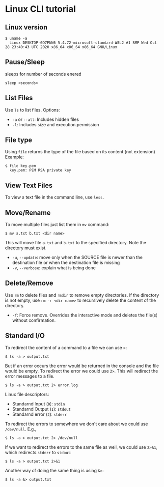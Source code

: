 # Linux CLI tutorial
## Linux version
```
$ uname -a
  Linux DESKTOP-0D7PNN6 5.4.72-microsoft-standard-WSL2 #1 SMP Wed Oct 28 23:40:43 UTC 2020 x86_64 x86_64 x86_64 GNU/Linux
```

## Pause/Sleep
sleeps for number of seconds enered

```sleep <seconds>```

## List Files
Use `ls` to list files. Options:
- `-a` or `--all`: Includes hidden files
- `-l`: Includes size and execution permission

## File type
Using `file` returns the type of the file based on its content (not extension)
Example:

```
$ file key.pem
  key.pem: PEM RSA private key
```

## View Text Files
To view a text file in the command line, use `less`.

## Move/Rename
To move multiple files just list them in `mv` command:

```
$ mv a.txt b.txt <dir name>
```
This will move file `a.txt` and `b.txt` to the specified directory. Note the directory must exist.

- `-u`, `--update`: move only when the SOURCE file is newer than the destination file or when the destination file is missing
-  `-v`, `--verbose`: explain what is being done

## Delete/Remove
Use `rm` to delete files and `rmdir` to remove empty directories. If the directory is not empty, use `rm -r <dir name>` to 
recursively delete the content of the directory.
- `-f`: Force remove. Overrides the interactive mode and deletes the file(s) without confirmation.


## Standard I/O
To redirect the content of a command to a file we can use `>`:
```
$ ls -a > output.txt
```
But if an error occurs the error would be returned in the console and the file would be empty. To redirect the error we could use `2>`. This will redirect the error messages to a file.
```
$ ls -a > output.txt 2> error.log
```
Linux file descriptors:
- Standarnd Input (`0`): `stdin`
- Standarnd Output (`1`): `stdout`
- Standarnd error (`2`): `stderr`

To redirect the errors to somewhere we don't care about we could use `/dev/null`. E.g.,
```
$ ls -a > output.txt 2> /dev/null
```

If we want to redirect the errors to the same file as well, we could use `2>&1`, which redirects `stderr` to `stdout`:
```
$ ls -a > output.txt 2>&1
```
Another way of doing the same thing is using `&>`:
```
$ ls -a &> output.txt
```
